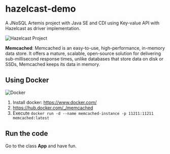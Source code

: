 # hazelcast-demo

A JNoSQL Artemis project with Java SE and CDI using Key-value API with Hazelcast as driver implementation.

![Hazelcast Project](http://www.jnosql.org/img/logos/memcached.png)


**Memcached**: Memcached is an easy-to-use, high-performance, in-memory data store. It offers a mature, scalable, open-source solution for delivering sub-millisecond response times, unlike databases that store data on disk or SSDs, Memcached keeps its data in memory. 


## Using Docker

![Docker](https://www.docker.com/sites/default/files/horizontal_large.png)


1. Install docker: https://www.docker.com/
1. https://hub.docker.com/_/memcached
1. Execute `docker run -d --name memcached-instance -p 11211:11211 memcached:latest`


## Run the code

Go to the class **App** and have fun.
